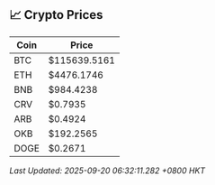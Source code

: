 ## 📈 Crypto Prices

| Coin | Price |
| ---- | ----- |
| BTC | $115639.5161 |
| ETH | $4476.1746 |
| BNB | $984.4238 |
| CRV | $0.7935 |
| ARB | $0.4924 |
| OKB | $192.2565 |
| DOGE | $0.2671 |

_Last Updated: 2025-09-20 06:32:11.282 +0800 HKT_